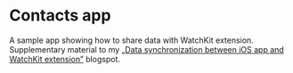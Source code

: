 # Contacts app

A sample app showing how to share data with WatchKit extension. Supplementary material to my [„Data synchronization between iOS app and WatchKit extension”](http://blog.tooploox.com/swift/ios/apple-watch/watchkit/2015/05/08/apple-watch-data-synchronization.html) blogspot.